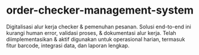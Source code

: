 # order-checker-management-system
Digitalisasi alur kerja checker &amp; pemenuhan pesanan. Solusi end-to-end ini kurangi human error, validasi proses, &amp; dokumentasi alur kerja. Telah diimplementasikan &amp; aktif digunakan untuk operasional harian, termasuk fitur barcode, integrasi data, dan laporan lengkap.
